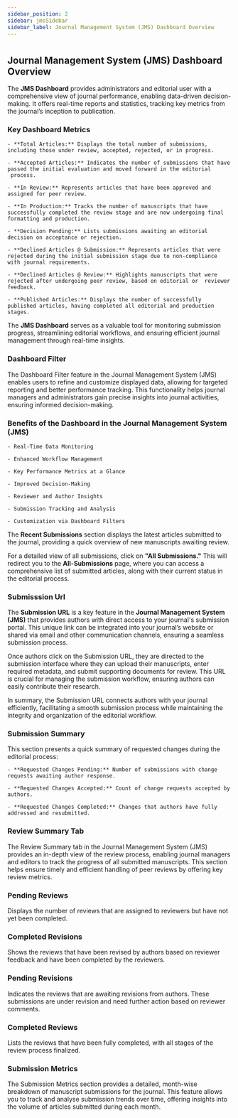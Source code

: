 ```yaml
---
sidebar_position: 2
sidebar: jmsSidebar
sidebar_label: Journal Management System (JMS) Dashboard Overview
---
```

#

## Journal Management System (JMS) Dashboard Overview

The **JMS Dashboard** provides administrators and editorial user with a comprehensive view of journal performance, enabling data-driven
decision-making. It offers real-time reports and statistics, tracking key metrics from the journal’s inception to publication.

### Key Dashboard Metrics

    - **Total Articles:** Displays the total number of submissions, including those under review, accepted, rejected, or in progress. 

    - **Accepted Articles:** Indicates the number of submissions that have passed the initial evaluation and moved forward in the editorial
     process.

    - **In Review:** Represents articles that have been approved and assigned for peer review. 

    - **In Production:** Tracks the number of manuscripts that have successfully completed the review stage and are now undergoing final formatting and production.

    - **Decision Pending:** Lists submissions awaiting an editorial decision on acceptance or rejection.

    - **Declined Articles @ Submission:** Represents articles that were rejected during the initial submission stage due to non-compliance with journal requirements.

    - **Declined Articles @ Review:** Highlights manuscripts that were rejected after undergoing peer review, based on editorial or  reviewer feedback.

    - **Published Articles:** Displays the number of successfully published articles, having completed all editorial and production stages.

The **JMS Dashboard** serves as a valuable tool for monitoring submission progress, streamlining editorial workflows, and ensuring
 efficient journal management through real-time insights.

### Dashboard Filter

The Dashboard Filter feature in the Journal Management System (JMS) enables users to refine and customize displayed data, allowing for targeted reporting and better performance tracking. This functionality helps journal managers and administrators gain precise insights into journal activities, ensuring informed decision-making.

### Benefits of the Dashboard in the Journal Management System (JMS)

    - Real-Time Data Monitoring 

    - Enhanced Workflow Management

    - Key Performance Metrics at a Glance 

    - Improved Decision-Making

    - Reviewer and Author Insights

    - Submission Tracking and Analysis

    - Customization via Dashboard Filters

The **Recent Submissions** section displays the latest articles submitted to the journal, providing a quick overview of new manuscripts awaiting review.

For a detailed view of all submissions, click on **"All Submissions."** This will redirect you to the **All-Submissions** page, where you can access a comprehensive list of submitted articles, along with their current status in the editorial process.

### Submisssion Url

The **Submission URL** is a key feature in the **Journal Management System (JMS)** that provides authors with direct access to your journal's submission portal. This unique link can be integrated into your journal’s website or shared via email and other communication channels, ensuring a seamless submission process.

Once authors click on the Submission URL, they are directed to the submission interface where they can upload their manuscripts, enter required metadata, and submit supporting documents for review. This URL is crucial for managing the submission workflow, ensuring authors can easily contribute their research.

In summary, the Submission URL connects authors with your journal efficiently, facilitating a smooth submission process while maintaining the integrity and organization of the editorial workflow.

### Submission Summary

This section presents a quick summary of requested changes during the editorial process:

    - **Requested Changes Pending:** Number of submissions with change requests awaiting author response. 

    - **Requested Changes Accepted:** Count of change requests accepted by authors.

    - **Requested Changes Completed:** Changes that authors have fully addressed and resubmitted.

### Review Summary Tab

The Review Summary tab in the Journal Management System (JMS) provides an in-depth view of the review process, enabling journal managers and editors to track the progress of all submitted manuscripts. This section helps ensure timely and efficient handling of peer reviews by offering key review metrics.

### Pending Reviews

Displays the number of reviews that are assigned to reviewers but have not yet been completed.

### Completed Revisions

Shows the reviews that have been revised by authors based on reviewer feedback and have been completed by the reviewers.

### Pending Revisions

Indicates the reviews that are awaiting revisions from authors. These submissions are under revision and need further action based on reviewer comments.

### Completed Reviews

Lists the reviews that have been fully completed, with all stages of the review process finalized.

### Submission Metrics

The Submission Metrics section provides a detailed, month-wise breakdown of manuscript submissions for the journal. This feature allows you to track and analyse submission trends over time, offering insights into the volume of articles submitted during each month.
